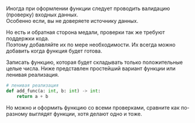 Иногда при оформлении функции следует проводить валидацию (проверку) входных данных.  
Особенно если, вы не доверяете источнику данных.  

Но есть и обратная сторона медали, проверки так же требуют поддержки кода.  
Поэтому добавляйте их по мере необходимости. Их всегда можно добавить когда функция будет готова.

Записать функцию, которая будет складывать только положительные целые числа. 
Ниже представлен простейший вариант функции или ленивая реализация.
```python
# ленивая реализация
def add_func(a: int, b: int) -> int:
    return a + b
```

Но можно и оформить функцию со всеми проверками, сравните как по-разному выглядят функции, хотя делают одно и тоже.
